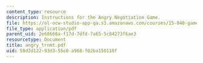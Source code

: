 ```yaml
---
content_type: resource
description: Instructions for the Angry Negotiation Game.
file: https://ol-ocw-studio-app-qa.s3.amazonaws.com/courses/15-040-game-theory-for-managers-spring-2004/58d2d12293d355c0a968f02ba150110f_angry_trnmt.pdf
file_type: application/pdf
parent_uid: 2e68666a-f17d-7dfd-7a65-5c84273f6ae3
resourcetype: Document
title: angry_trnmt.pdf
uid: 58d2d122-93d3-55c0-a968-f02ba150110f
---
```

